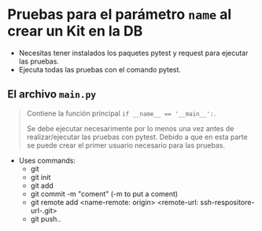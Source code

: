 ﻿# Pruebas para el parámetro `name` al crear un Kit en la DB
- Necesitas tener instalados los paquetes pytest y request para ejecutar las pruebas.
- Ejecuta todas las pruebas con el comando pytest.

## El archivo `main.py` 
> Contiene la función principal `if __name__ == '__main__':`.
> 
> Se debe ejecutar necesarimente por lo menos una vez antes de realizar/ejecutar las pruebas con pytest.
> Debido a que en esta parte se puede crear el primer usuario necesario para las pruebas. 


- Uses commands:
    -   git
    - git init
    - git add <file>
    - git commit -m "coment" (-m to put a coment)
    - git remote add <name-remote: origin> <remote-url: ssh-respositore-url-.git>
    - git push..